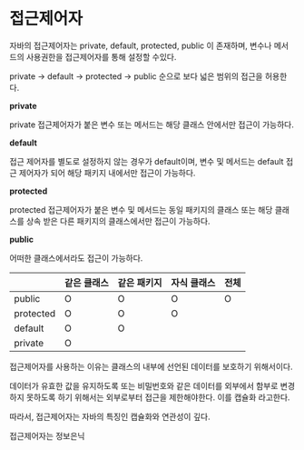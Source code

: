# 접근제어자

자바의 접근제어자는 private, default, protected, public 이 존재하며, 변수나 메서드의 사용권한을 접근제어자를 통해 설정할 수있다.

private → default → protected → public 순으로 보다 넓은 범위의 접근을 허용한다.

**private**

private 접근제어자가 붙은 변수 또는 메서드는 해당 클래스 안에서만 접근이 가능하다.

**default**

접근 제어자를 별도로 설정하지 않는 경우가 default이며, 변수 및 메서드는 default 접근 제어자가 되어 해당 패키지 내에서만 접근이 가능하다.

**protected**

protected 접근제어자가 붙은 변수 및 메서드는 동일 패키지의 클래스 또는 해당 클래스를 상속 받은 다른 패키지의 클래스에서만 접근이 가능하다.

**public**

어떠한 클래스에서라도 접근이 가능하다.

|  | 같은 클래스 | 같은 패키지 | 자식 클래스 | 전체 |
| --- | --- | --- | --- | --- |
| public | O | O | O | O |
| protected | O | O | O |  |
| default | O | O |  |  |
| private | O |  |  |  |

접근제어자를 사용하는 이유는 클래스의 내부에 선언된 데이터를 보호하기 위해서이다.

데이터가 유효한 값을 유지하도록 또는 비밀번호와 같은 데이터를 외부에서 함부로 변경하지 못하도록 하기 위해서는 외부로부터 접근을 제한해야한다. 이를 캡슐화 라고한다.

따라서, 접근제어자는 자바의 특징인 캡슐화와 연관성이 깊다.

접근제어자는 정보은닉